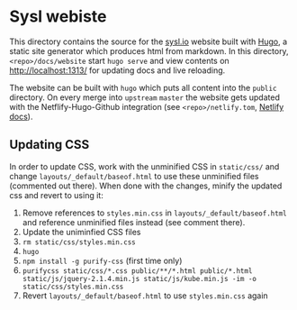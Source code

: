 Sysl webiste
============

This directory contains the source for the [sysl.io](https://sysl.io) website built with [Hugo](https://gohugo.io/), a static site generator which produces html from markdown. In this directory, `<repo>/docs/website` start `hugo serve` and view contents on [http://localhost:1313/](http://localhost:1313/) for updating docs and live reloading.

The website can be built with `hugo` which puts all content into the `public` directory.
On every merge into `upstream` `master` the website gets updated with the Netflify-Hugo-Github integration (see `<repo>/netlify.tom`, [Netlify docs](https://gohugo.io/hosting-and-deployment/hosting-on-netlify/)).


Updating CSS
------------
In order to update CSS, work with the unminified CSS in `static/css/` and change `layouts/_default/baseof.html` to use these unminified files (commented out there). When done with the changes, minify the updated css and revert to using it:

1. Remove references to `styles.min.css` in `layouts/_default/baseof.html` and reference unminified files instead (see comment there).
2. Update the uniminfied CSS files
3. `rm static/css/styles.min.css`
4. `hugo`
5. `npm install -g purify-css` (first time only)
6. `purifycss static/css/*.css public/**/*.html public/*.html static/js/jquery-2.1.4.min.js static/js/kube.min.js -im -o static/css/styles.min.css`
7. Revert `layouts/_default/baseof.html` to use `styles.min.css` again

